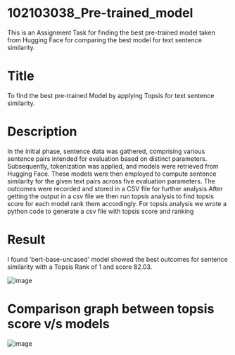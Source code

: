 # 102103038_Pre-trained_model

This is an Assignment Task for finding the best pre-trained model taken from Hugging Face for comparing the best model for text sentence similarity.

# Title
To find the best pre-trained Model by applying Topsis for text sentence similarity.

# Description
In the initial phase, sentence data was gathered, comprising various sentence pairs intended for evaluation based on distinct parameters. Subsequently, tokenization was applied, and models were retrieved from Hugging Face. These models were then employed to compute sentence similarity for the given text pairs across five evaluation parameters. The outcomes were recorded and stored in a CSV file for further analysis.After getting the output in a csv file we then run topsis analysis to find topsis score for each model rank them accordingly. For topsis analysis we wrote a python code to generate a csv file with topsis score and ranking 

# Result
I found  'bert-base-uncased' model showed the best outcomes for sentence similarity with a Topsis Rank of 1 and score 82.03.

![image](https://github.com/Kunalg55/102103038_Pre-trained_model/assets/142966912/7a3a8c77-43a4-4a87-bcd8-389e24f3fe9d)


# Comparison graph between topsis score v/s models

![image](https://github.com/Kunalg55/102103038_Pre-trained_model/assets/142966912/67fc0e02-c8c3-4079-ae96-6e48cfb4a561)



